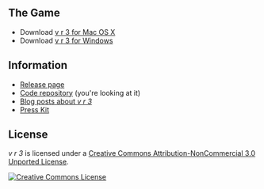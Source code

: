 ## The Game

* Download [v r 3 for Mac OS X](https://github.com/pippinbarr/v-r-3/releases/download/v1.0/vr3-mac.zip)
* Download [v r 3 for Windows](https://github.com/pippinbarr/v-r-3/releases/download/v1.0/vr3-windows.zip)

## Information

* [Release page](https://github.com/pippinbarr/v-r-3/releases)
* [Code repository](https://github.com/pippinbarr/v-r-3) (you're looking at it)
* [Blog posts about *v r 3*](http://www.pippinbarr.com/tag/v-r-3?order=asc)
* [Press Kit](https://github.com/pippinbarr/v-r-3/tree/master/press)

## License

*v r 3* is licensed under a [Creative Commons Attribution-NonCommercial 3.0 Unported License](http://creativecommons.org/licenses/by-nc/3.0/).

<a rel="license" href="http://creativecommons.org/licenses/by-nc/3.0/"><img alt="Creative Commons License" style="border-width:0" src="https://i.creativecommons.org/l/by-nc/3.0/88x31.png" /></a>
